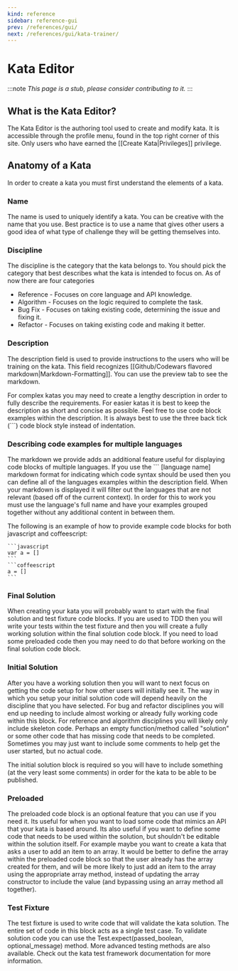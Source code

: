 ```yaml
---
kind: reference
sidebar: reference-gui
prev: /references/gui/
next: /references/gui/kata-trainer/
---
```


# Kata Editor

:::note
*This page is a stub, please consider contributing to it.*
:::

## What is the Kata Editor?

The Kata Editor is the authoring tool used to create and modify kata. It is accessible through the profile menu, found in the top right corner of this site. Only users who have earned the [[Create Kata|Privileges]] privilege.

## Anatomy of a Kata

In order to create a kata you must first understand the elements of a kata.

### Name

The name is used to uniquely identify a kata. You can be creative with the name that you use. Best practice is to use a name that gives other users a good idea of what type of challenge they will be getting themselves into.

### Discipline

The discipline is the category that the kata belongs to. You should pick the category that best describes what the kata is intended to focus on. As of now there are four categories

- Reference - Focuses on core language and API knowledge.
- Algorithm - Focuses on the logic required to complete the task.
- Bug Fix - Focuses on taking existing code, determining the issue and fixing it.
- Refactor - Focuses on taking existing code and making it better.

### Description

The description field is used to provide instructions to the users who will be training on the kata. This field recognizes [[Github/Codewars flavored markdown|Markdown-Formatting]]. You can use the preview tab to see the markdown.

For complex katas you may need to create a lengthy description in order to fully describe the requirements. For easier katas it is best to keep the description as short and concise as possible. Feel free to use code block examples within the description. It is always best to use the three back tick (```) code block style instead of indentation.

### Describing code examples for multiple languages

The markdown we provide adds an additional feature useful for displaying code blocks of multiple languages. If you use the ``` [language name] markdown format for indicating which code syntax should be used then you can define all of the languages examples within the description field. When your markdown is displayed it will filter out the languages that are not relevant (based off of the current context). In order for this to work you must use the language's full name and have your examples grouped together without any additional content in between them.

The following is an example of how to provide example code blocks for both javascript and coffeescript:

~~~
```javascript
var a = []
```
```coffeescript
a = []
```
~~~

### Final Solution

When creating your kata you will probably want to start with the final solution and test fixture code blocks. If you are used to TDD then you will write your tests within the test fixture and then you will create a fully working solution within the final solution code block. If you need to load some preloaded code then you may need to do that before working on the final solution code block.

### Initial Solution

After you have a working solution then you will want to next focus on getting the code setup for how other users will initially see it. The way in which you setup your initial solution code will depend heavily on the discipline that you have selected. For bug and refactor disciplines you will end up needing to include almost working or already fully working code within this block. For reference and algorithm disciplines you will likely only include skeleton code. Perhaps an empty function/method called "solution" or some other code that has missing code that needs to be completed. Sometimes you may just want to include some comments to help get the user started, but no actual code.

The initial solution block is required so you will have to include something (at the very least some comments) in order for the kata to be able to be published.

### Preloaded

The preloaded code block is an optional feature that you can use if you need it. Its useful for when you want to load some code that mimics an API that your kata is based around. Its also useful if you want to define some code that needs to be used within the solution, but shouldn't be editable within the solution itself. For example maybe you want to create a kata that asks a user to add an item to an array. It would be better to define the array within the preloaded code block so that the user already has the array created for them, and will be more likely to just add an item to the array using the appropriate array method, instead of updating the array constructor to include the value (and bypassing using an array method all together).

### Test Fixture

The test fixture is used to write code that will validate the kata solution.
The entire set of code in this block acts as a single test case. To validate solution code
you can use the Test.expect(passed_boolean, optional_message) method. More advanced testing methods are also available. Check out the kata test framework documentation for more information.